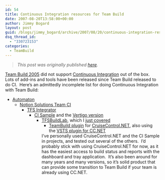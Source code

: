 ```yaml
---
id: 54
title: Continuous Integration resources for Team Build
date: 2007-08-20T13:58:00+00:00
author: Jimmy Bogard
layout: post
guid: /blogs/jimmy_bogard/archive/2007/08/20/continuous-integration-resources-for-team-build.aspx
dsq_thread_id:
  - "330723153"
categories:
  - TeamBuild
---
```

> _This post was originally published [here](http://grabbagoft.blogspot.com/2007/08/continuous-integration-resources-for.html)._

[Team Build 2005](http://msdn2.microsoft.com/en-us/library/ms181710(vs.80).aspx) did not support [Continuous Integration](http://www.martinfowler.com/articles/continuousIntegration.html) out of the box.&nbsp; Lots of add-ins and tools have been released since Team Build released to do CI.&nbsp; Here&#8217;s an admittedly incomplete list for doing Continuous Integration with Team Build:

  * [Automaton](http://www.codeplex.com/automation) 
      * [Notion Solutions Team CI](http://teamsystemrocks.com/files/12/tools/entry1018.aspx) 
          * [TFS Integrator](http://notgartner.wordpress.com/2006/09/18/getting-started-with-tfs-integrator/) 
              * [CI Sample](http://blogs.msdn.com/khushboo/archive/2006/01/04/509122.aspx) and the [Vertigo version](http://blogs.vertigosoftware.com/teamsystem/archive/2006/07/14/3075.aspx) 
                  * [TFSBuildLab](http://www.codeplex.com/tfsbuildlab/), which I [just covered](http://www.lostechies.com/blogs/jimmy_bogard/archive/2007/07/24/if-you-can-wait-for-team-build-2008.aspx) 
                      * [TeamBuild plugin](http://blogs.conchango.com/jamesdawson/archive/2007/05/24/TeamBuild-Plug-in-for-CruiseControl.NET.aspx) for [CruiseControl.NET](http://confluence.public.thoughtworks.org/display/CCNET/Welcome+to+CruiseControl.NET), also using the [VSTS plugin for CC.NET](http://www.codeplex.com/TFSCCNetPlugin)</ul> 
                    I&#8217;ve personally used CruiseControl.NET and the CI Sample in projects, and tested out several of the others.&nbsp; I&#8217;d probably stick with using CruiseControl.NET for now, as it has the easiest access to build status and reports with the dashboard and tray application.&nbsp; It&#8217;s also been around for many years and many versions, so it&#8217;s solid product that can provide some transition to Team Build&nbsp;if your team is already using CC.NET.